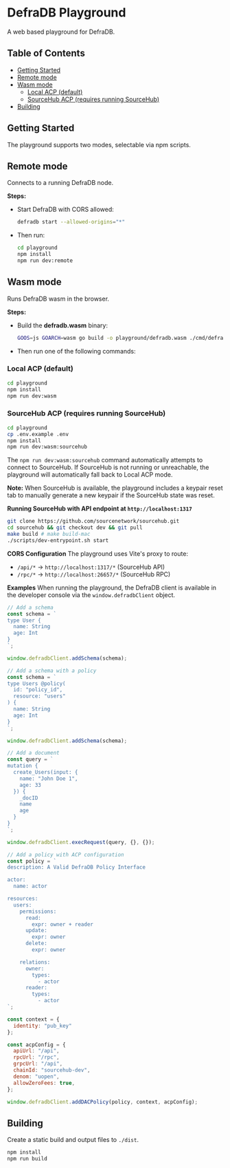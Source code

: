 # DefraDB Playground

A web based playground for DefraDB.

## Table of Contents

<!--ts-->
   * [Getting Started](#getting-started)
   * [Remote mode](#remote-mode)
   * [Wasm mode](#wasm-mode)
      * [Local ACP (default)](#local-acp-default)
      * [SourceHub ACP (requires running SourceHub)](#sourcehub-acp-requires-running-sourcehub)
   * [Building](#building)
<!--te-->

## Getting Started

The playground supports two modes, selectable via npm scripts.

## Remote mode
Connects to a running DefraDB node.

**Steps:**
- Start DefraDB with CORS allowed:
  ```bash
  defradb start --allowed-origins="*"
  ```
- Then run:
  ```bash
  cd playground
  npm install
  npm run dev:remote
  ```

## Wasm mode
Runs DefraDB wasm in the browser.

**Steps:**
- Build the **defradb.wasm** binary:
  ```bash
  GOOS=js GOARCH=wasm go build -o playground/defradb.wasm ./cmd/defradb
  ```
- Then run one of the following commands:

### Local ACP (default)
```bash
cd playground
npm install
npm run dev:wasm
```

### SourceHub ACP (requires running SourceHub)
```bash
cd playground
cp .env.example .env
npm install
npm run dev:wasm:sourcehub
```

The `npm run dev:wasm:sourcehub` command automatically attempts to connect to SourceHub. If SourceHub is not running or unreachable, the playground will automatically fall back to Local ACP mode.

**Note:** When SourceHub is available, the playground includes a keypair reset tab to manually generate a new keypair if the SourceHub state was reset.

**Running SourceHub with API endpoint at `http://localhost:1317`**
```bash
git clone https://github.com/sourcenetwork/sourcehub.git
cd sourcehub && git checkout dev && git pull
make build # make build-mac
./scripts/dev-entrypoint.sh start
```

**CORS Configuration**
The playground uses Vite's proxy to route:
- `/api/*` → `http://localhost:1317/*` (SourceHub API)
- `/rpc/*` → `http://localhost:26657/*` (SourceHub RPC)

**Examples**
When running the playground, the DefraDB client is available in the developer console via the `window.defradbClient` object.

```js
// Add a schema
const schema = `
type User {
  name: String
  age: Int
}
`;

window.defradbClient.addSchema(schema);
```

```js
// Add a schema with a policy
const schema = `
type Users @policy(
  id: "policy_id",
  resource: "users"
) {
  name: String
  age: Int
}
`;

window.defradbClient.addSchema(schema);
```

```js
// Add a document
const query = `
mutation {
  create_Users(input: {
    name: "John Doe 1",
    age: 33
  }) {
    _docID
    name
    age
  }
}
`;

window.defradbClient.execRequest(query, {}, {});
```

```js
// Add a policy with ACP configuration
const policy = `
description: A Valid DefraDB Policy Interface

actor:
  name: actor

resources:
  users:
    permissions:
      read:
        expr: owner + reader
      update:
        expr: owner
      delete:
        expr: owner

    relations:
      owner:
        types:
          - actor
      reader:
        types:
          - actor
`;

const context = {
  identity: "pub_key"
};

const acpConfig = {
  apiUrl: "/api",
  rpcUrl: "/rpc",
  grpcUrl: "/api",
  chainId: "sourcehub-dev",
  denom: "uopen",
  allowZeroFees: true,
};

window.defradbClient.addDACPolicy(policy, context, acpConfig);
```

## Building

Create a static build and output files to `./dist`.

```bash
npm install
npm run build
```